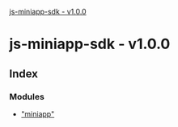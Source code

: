 [js-miniapp-sdk - v1.0.0](README.md)

# js-miniapp-sdk - v1.0.0

## Index

### Modules

* ["miniapp"](modules/_miniapp_.md)
